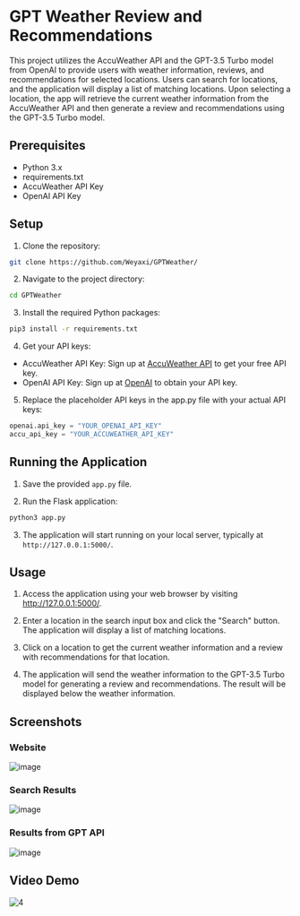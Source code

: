 # GPT Weather Review and Recommendations

This project utilizes the AccuWeather API and the GPT-3.5 Turbo model from OpenAI to provide users with weather information, reviews, and recommendations for selected locations. Users can search for locations, and the application will display a list of matching locations. Upon selecting a location, the app will retrieve the current weather information from the AccuWeather API and then generate a review and recommendations using the GPT-3.5 Turbo model.

## Prerequisites
- Python 3.x
- requirements.txt
- AccuWeather API Key
- OpenAI API Key


## Setup

1. Clone the repository:

```bash
git clone https://github.com/Weyaxi/GPTWeather/
```

2. Navigate to the project directory: 

```bash
cd GPTWeather
```

3. Install the required Python packages:

```bash
pip3 install -r requirements.txt
```

4. Get your API keys:

- AccuWeather API Key: Sign up at [AccuWeather API](https://developer.accuweather.com/apis) to get your free API key.
- OpenAI API Key: Sign up at [OpenAI](https://platform.openai.com/) to obtain your API key.

5. Replace the placeholder API keys in the app.py file with your actual API keys:

```python
openai.api_key = "YOUR_OPENAI_API_KEY"
accu_api_key = "YOUR_ACCUWEATHER_API_KEY"
```

## Running the Application

1. Save the provided `app.py` file.

2. Run the Flask application:

```bash
python3 app.py
```

3. The application will start running on your local server, typically at `http://127.0.0.1:5000/`.

## Usage

1. Access the application using your web browser by visiting http://127.0.0.1:5000/.

2. Enter a location in the search input box and click the "Search" button. The application will display a list of matching locations.

3. Click on a location to get the current weather information and a review with recommendations for that location.

4. The application will send the weather information to the GPT-3.5 Turbo model for generating a review and recommendations. The result will be displayed below the weather information.

## Screenshots

### Website

![image](https://github.com/Weyaxi/GPTWeather/assets/81961593/101208b2-ee9b-4cf6-ac0f-c3c8d9d72cf0)

### Search Results

![image](https://github.com/Weyaxi/GPTWeather/assets/81961593/5570f68a-2960-42f6-bd34-9cb919fb48ac)

### Results from GPT API

![image](https://github.com/Weyaxi/GPTWeather/assets/81961593/8635b5ef-5c7a-4ade-80c1-29bf2b5fbbe0)

## Video Demo 

![4](https://github.com/Weyaxi/GPTWeather/assets/81961593/e6c5b3a4-d469-46ba-af99-6d01aec89b55)
